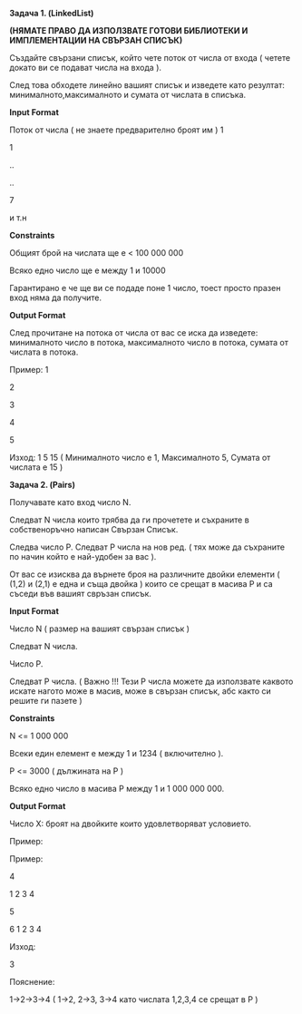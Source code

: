 **Задача 1. (LinkedList)**

**(НЯМАТЕ ПРАВО ДА ИЗПОЛЗВАТЕ ГОТОВИ БИБЛИОТЕКИ И ИМПЛЕМЕНТАЦИИ НА СВЪРЗАН СПИСЪК)**

Създайте свързани списък, който чете поток от числа от входа ( четете докато ви се подават числа на входа ).

След това обходете линейно вашият списък и изведете като резултат: минималното,максималното и сумата от числата в списъка.

**Input Format**

Поток от числа ( не знаете предварително броят им ) 1

1

..

..

7

и т.н

**Constraints**

Общият брой на числата ще е < 100 000 000

Всяко едно число ще е между 1 и 10000

Гарантирано е че ще ви се подаде поне 1 число, тоест просто празен вход няма да получите.

**Output Format**

След прочитане на потока от числа от вас се иска да изведете: минималното число в потока, максималното число в потока, сумата от числата в потока.

Пример: 1

2

3

4

5

Изход: 1 5 15 ( Минималното число е 1, Максималното 5, Сумата от числата е 15 )

**Задача 2. (Pairs)**

Получавате като вход число N.

Следват N числа които трябва да ги прочетете и съхраните в собственоръчно написан Свързан Списък.

Следва число P. Следват P числа на нов ред. ( тях може да съхраните по начин който е най-удобен за вас ).

От вас се изисква да върнете броя на различните двойки елементи ( (1,2) и (2,1) е една и съща двойка ) които се срещат в масива P и са съседи във вашият свръзан списък.

**Input Format**

Число N ( размер на вашият свързан списък )

Следват N числа.

Число P.

Следват P числа. ( Важно !!! Тези P числа можете да използвате каквото искате нагото може в масив, може в свързан списък, абс както си решите ги пазете )

**Constraints**

N <= 1 000 000

Всеки един елемент е между 1 и 1234 ( включително ).

P <= 3000 ( дължината на P )

Всяко едно число в масива P между 1 и 1 000 000 000.

**Output Format**

Число X: броят на двойките които удовлетворяват условието.

Пример:

Пример:

4

1 2 3 4

5

6 1 2 3 4

Изход:

3

Пояснение:

1->2->3->4 ( 1->2, 2->3, 3->4 като числата 1,2,3,4 се срещат в P )
